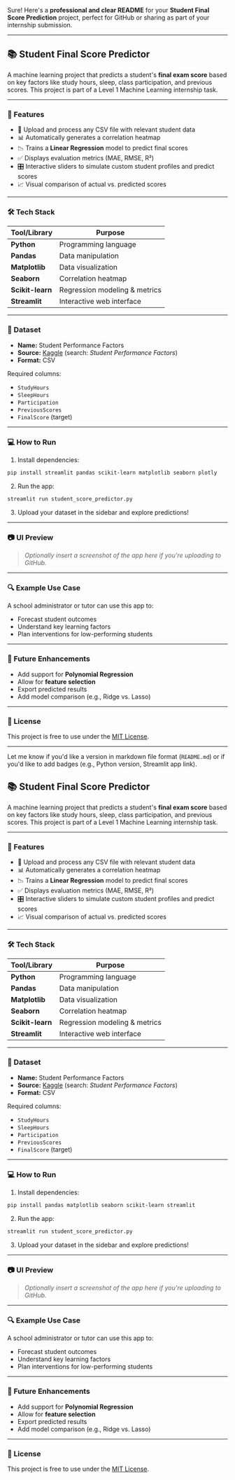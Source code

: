 Sure! Here's a **professional and clear README** for your **Student Final Score Prediction** project, perfect for GitHub or sharing as part of your internship submission.

---

## 📚 Student Final Score Predictor

A machine learning project that predicts a student's **final exam score** based on key factors like study hours, sleep, class participation, and previous scores. This project is part of a Level 1 Machine Learning internship task.

---

### 🚀 Features

* 📁 Upload and process any CSV file with relevant student data
* 📊 Automatically generates a correlation heatmap
* 📉 Trains a **Linear Regression** model to predict final scores
* ✅ Displays evaluation metrics (MAE, RMSE, R²)
* 🎛️ Interactive sliders to simulate custom student profiles and predict scores
* 📈 Visual comparison of actual vs. predicted scores

---

### 🛠️ Tech Stack

| Tool/Library     | Purpose                       |
| ---------------- | ----------------------------- |
| **Python**       | Programming language          |
| **Pandas**       | Data manipulation             |
| **Matplotlib**   | Data visualization            |
| **Seaborn**      | Correlation heatmap           |
| **Scikit-learn** | Regression modeling & metrics |
| **Streamlit**    | Interactive web interface     |

---

### 📂 Dataset

* **Name:** Student Performance Factors
* **Source:** [Kaggle](https://www.kaggle.com) (search: *Student Performance Factors*)
* **Format:** CSV

Required columns:

* `StudyHours`
* `SleepHours`
* `Participation`
* `PreviousScores`
* `FinalScore` (target)

---

### 💻 How to Run

1. Install dependencies:

```bash
pip install streamlit pandas scikit-learn matplotlib seaborn plotly
```

2. Run the app:

```bash
streamlit run student_score_predictor.py
```

3. Upload your dataset in the sidebar and explore predictions!

---

### 📷 UI Preview

> *Optionally insert a screenshot of the app here if you're uploading to GitHub.*

---

### 🔍 Example Use Case

A school administrator or tutor can use this app to:

* Forecast student outcomes
* Understand key learning factors
* Plan interventions for low-performing students

---

### 🎯 Future Enhancements

* Add support for **Polynomial Regression**
* Allow for **feature selection**
* Export predicted results
* Add model comparison (e.g., Ridge vs. Lasso)

---

### 📝 License

This project is free to use under the [MIT License](LICENSE).

---

Let me know if you'd like a version in markdown file format (`README.md`) or if you'd like to add badges (e.g., Python version, Streamlit app link).

## 📚 Student Final Score Predictor

A machine learning project that predicts a student's **final exam score** based on key factors like study hours, sleep, class participation, and previous scores. This project is part of a Level 1 Machine Learning internship task.

---

### 🚀 Features

* 📁 Upload and process any CSV file with relevant student data
* 📊 Automatically generates a correlation heatmap
* 📉 Trains a **Linear Regression** model to predict final scores
* ✅ Displays evaluation metrics (MAE, RMSE, R²)
* 🎛️ Interactive sliders to simulate custom student profiles and predict scores
* 📈 Visual comparison of actual vs. predicted scores

---

### 🛠️ Tech Stack

| Tool/Library     | Purpose                       |
| ---------------- | ----------------------------- |
| **Python**       | Programming language          |
| **Pandas**       | Data manipulation             |
| **Matplotlib**   | Data visualization            |
| **Seaborn**      | Correlation heatmap           |
| **Scikit-learn** | Regression modeling & metrics |
| **Streamlit**    | Interactive web interface     |

---

### 📂 Dataset

* **Name:** Student Performance Factors
* **Source:** [Kaggle](https://www.kaggle.com) (search: *Student Performance Factors*)
* **Format:** CSV

Required columns:

* `StudyHours`
* `SleepHours`
* `Participation`
* `PreviousScores`
* `FinalScore` (target)

---

### 💻 How to Run

1. Install dependencies:

```bash
pip install pandas matplotlib seaborn scikit-learn streamlit
```

2. Run the app:

```bash
streamlit run student_score_predictor.py
```

3. Upload your dataset in the sidebar and explore predictions!

---

### 📷 UI Preview

> *Optionally insert a screenshot of the app here if you're uploading to GitHub.*

---

### 🔍 Example Use Case

A school administrator or tutor can use this app to:

* Forecast student outcomes
* Understand key learning factors
* Plan interventions for low-performing students

---

### 🎯 Future Enhancements

* Add support for **Polynomial Regression**
* Allow for **feature selection**
* Export predicted results
* Add model comparison (e.g., Ridge vs. Lasso)

---

### 📝 License

This project is free to use under the [MIT License](LICENSE).

